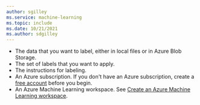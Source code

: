 ```yaml
---
author: sgilley
ms.service: machine-learning
ms.topic: include
ms.date: 10/21/2021
ms.author: sdgilley
---
```


- The data that you want to label, either in local files or in Azure Blob Storage.
- The set of labels that you want to apply.
- The instructions for labeling.
- An Azure subscription. If you don't have an Azure subscription, create a [free account](https://azure.microsoft.com/free/) before you begin.
- An Azure Machine Learning workspace. See [Create an Azure Machine Learning workspace](../how-to-manage-workspace.md).